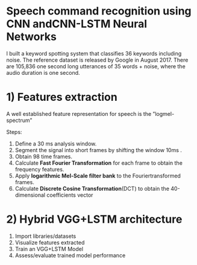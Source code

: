 # Speech command recognition using CNN andCNN-LSTM Neural Networks

I built a keyword spotting system that classifies 36 keywords including noise. 
The reference dataset is released by Google in August 2017.
There are 105,836 one second long utterances of 35 words + noise, where the audio duration is one second. 

# 1) Features extraction

A well established feature representation for speech is the ”logmel-spectrum”

Steps:
1.  Define a 30 ms analysis window.
2.  Segment the signal into short frames by shifting the window 10ms .
3.  Obtain 98 time frames.
4.  Calculate **Fast Fourier Transformation** for each frame to obtain the frequency features.
5.  Apply **logarithmic Mel-Scale filter bank** to the Fouriertransformed frames.
6.  Calculate **Discrete Cosine Transformation**(DCT) to obtain the 40-dimensional coefficients vector

# 2)  Hybrid VGG+LSTM architecture

1. Import libraries/datasets 
2. Visualize features extracted
3. Train an VGG+LSTM Model
4. Assess/evaluate trained model performance
